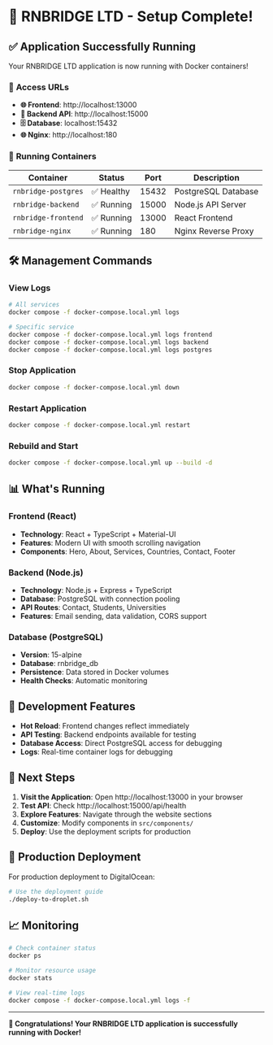 # 🎉 RNBRIDGE LTD - Setup Complete!

## ✅ **Application Successfully Running**

Your RNBRIDGE LTD application is now running with Docker containers!

### 📱 **Access URLs**

- **🌐 Frontend**: http://localhost:13000
- **🔧 Backend API**: http://localhost:15000  
- **🗄️ Database**: localhost:15432
- **🌐 Nginx**: http://localhost:180

### 🐳 **Running Containers**

| Container | Status | Port | Description |
|-----------|--------|------|-------------|
| `rnbridge-postgres` | ✅ Healthy | 15432 | PostgreSQL Database |
| `rnbridge-backend` | ✅ Running | 15000 | Node.js API Server |
| `rnbridge-frontend` | ✅ Running | 13000 | React Frontend |
| `rnbridge-nginx` | ✅ Running | 180 | Nginx Reverse Proxy |

## 🛠️ **Management Commands**

### **View Logs**
```bash
# All services
docker compose -f docker-compose.local.yml logs

# Specific service
docker compose -f docker-compose.local.yml logs frontend
docker compose -f docker-compose.local.yml logs backend
docker compose -f docker-compose.local.yml logs postgres
```

### **Stop Application**
```bash
docker compose -f docker-compose.local.yml down
```

### **Restart Application**
```bash
docker compose -f docker-compose.local.yml restart
```

### **Rebuild and Start**
```bash
docker compose -f docker-compose.local.yml up --build -d
```

## 📊 **What's Running**

### **Frontend (React)**
- **Technology**: React + TypeScript + Material-UI
- **Features**: Modern UI with smooth scrolling navigation
- **Components**: Hero, About, Services, Countries, Contact, Footer

### **Backend (Node.js)**
- **Technology**: Node.js + Express + TypeScript
- **Database**: PostgreSQL with connection pooling
- **API Routes**: Contact, Students, Universities
- **Features**: Email sending, data validation, CORS support

### **Database (PostgreSQL)**
- **Version**: 15-alpine
- **Database**: rnbridge_db
- **Persistence**: Data stored in Docker volumes
- **Health Checks**: Automatic monitoring

## 🔧 **Development Features**

- **Hot Reload**: Frontend changes reflect immediately
- **API Testing**: Backend endpoints available for testing
- **Database Access**: Direct PostgreSQL access for debugging
- **Logs**: Real-time container logs for debugging

## 🎯 **Next Steps**

1. **Visit the Application**: Open http://localhost:13000 in your browser
2. **Test API**: Check http://localhost:15000/api/health
3. **Explore Features**: Navigate through the website sections
4. **Customize**: Modify components in `src/components/`
5. **Deploy**: Use the deployment scripts for production

## 🚀 **Production Deployment**

For production deployment to DigitalOcean:

```bash
# Use the deployment guide
./deploy-to-droplet.sh
```

## 📈 **Monitoring**

```bash
# Check container status
docker ps

# Monitor resource usage
docker stats

# View real-time logs
docker compose -f docker-compose.local.yml logs -f
```

---

**🎉 Congratulations! Your RNBRIDGE LTD application is successfully running with Docker!** 